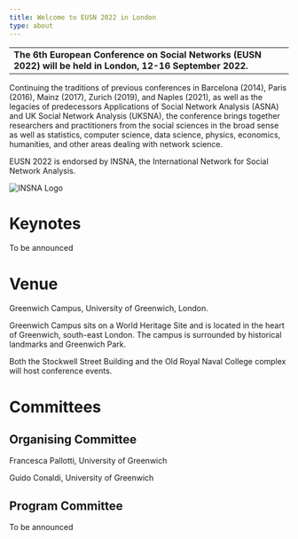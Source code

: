 ```yaml
---
title: Welcome to EUSN 2022 in London
type: about
---
```


<table>
    <tr>
        <td><b>The 6th European Conference on Social Networks (EUSN 2022) will be held in London, 12-16 September 2022.</b> </td>
    </tr>
</table>
 
 <p>
Continuing the traditions of previous conferences in Barcelona (2014), Paris (2016), Mainz (2017), Zurich (2019), and Naples (2021), as well as the legacies of predecessors Applications of Social Network Analysis (ASNA) and UK Social Network Analysis (UKSNA), the conference brings together researchers and practitioners from the social sciences in the broad sense as well as statistics, computer science, data science, physics, economics, humanities, and other areas dealing with network science. 
 </p>

EUSN 2022 is endorsed by INSNA, the International Network for Social Network Analysis.

 <img class="my-12 max-w-full mx-auto" src="/img/INSNA_logo.png" alt="INSNA Logo">

# Keynotes
To be announced

# Venue 
Greenwich Campus, University of Greenwich, London.   

Greenwich Campus sits on a World Heritage Site and is located in the heart of Greenwich, south-east London. The campus is surrounded by historical landmarks and Greenwich Park.  

Both the Stockwell Street Building and the Old Royal Naval College complex will host conference events.   

# Committees 

## Organising Committee 

Francesca Pallotti, University of Greenwich 

Guido Conaldi, University of Greenwich 

## Program Committee 

To be announced 
